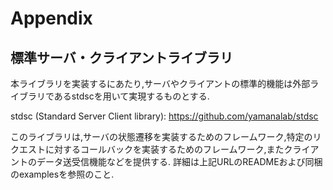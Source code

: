 # Appendix

## 標準サーバ・クライアントライブラリ

本ライブラリを実装するにあたり,サーバやクライアントの標準的機能は外部ライブラリであるstdscを用いて実現するものとする.

stdsc (Standard Server Client library): https://github.com/yamanalab/stdsc

このライブラリは,サーバの状態遷移を実装するためのフレームワーク,特定のリクエストに対するコールバックを実装するためのフレームワーク,またクライアントのデータ送受信機能などを提供する. 詳細は上記URLのREADMEおよび同梱のexamplesを参照のこと.

